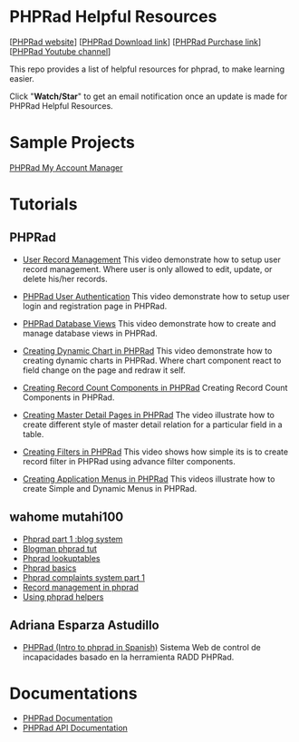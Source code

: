 # PHPRad Helpful Resources
[[PHPRad website](https://www.phprad.com)] [[PHPRad Download link](https://phprad.com/info/download)] [[PHPRad Purchase link](https://phprad.com/info/purchase)] [[PHPRad Youtube channel](https://www.youtube.com/channel/UCw5yA932KwBhTIzg-8Alz_w)]

This repo provides a list of helpful resources for phprad, to make learning easier. 

Click "<b>Watch/Star</b>" to get an email notification once an update is made for PHPRad Helpful Resources. 


# Sample Projects
[PHPRad My Account Manager](https://github.com/willvin313/phprad-my-account-manager)

# Tutorials
## PHPRad
- [User Record Management](https://www.youtube.com/watch?v=YB3E5L6vCuk&t=54s) This video demonstrate how to setup user record management. 
Where user is only allowed to edit, update, or delete his/her records.
- [PHPRad User Authentication](https://www.youtube.com/watch?v=9F2t1q_Eovg) This video demonstrate how to setup user login and registration page in PHPRad.
- [PHPRad Database Views](https://www.youtube.com/watch?v=a1qYcZWsq1s) This video demonstrate how to create and manage database views in PHPRad.
- [Creating Dynamic Chart in PHPRad](https://www.youtube.com/watch?v=_eFQDsiqd9g) This video demonstrate how to creating dynamic charts in PHPRad. Where chart component react to field change on the page and redraw it self.
- [Creating Record Count Components in PHPRad](https://www.youtube.com/watch?v=QiD17wyWClk) Creating Record Count Components in PHPRad.

- [Creating Master Detail Pages in PHPRad](https://www.youtube.com/watch?v=Yx4tt6lk3wc&t=339s) The video illustrate how to create different style of master detail relation for a particular field in a table.
- [Creating Filters in PHPRad](https://www.youtube.com/watch?v=YluMGeMAsow) This video shows how simple its is to create record filter in PHPRad using advance filter components.
- [Creating Application Menus in PHPRad](https://www.youtube.com/watch?v=abe2a-2bVWc) This videos illustrate how to create Simple and Dynamic Menus in PHPRad.

## wahome mutahi100
- [Phprad part 1 :blog system](https://www.youtube.com/watch?v=2GvxLq3kHl4)
- [Blogman phprad tut](https://www.youtube.com/watch?v=SzTR_iodnuI&t=181s)
- [Phprad lookuptables](https://www.youtube.com/watch?v=7y8ujp82Orc)
- [Phprad basics](https://www.youtube.com/watch?v=0ZzzD6AIkV0)
- [Phprad complaints system part 1](https://www.youtube.com/watch?v=6QQXdSkzoD8)
- [Record management in phprad](https://www.youtube.com/watch?v=sWQqivfHPV8)
- [Using phprad helpers](https://www.youtube.com/watch?v=waaM0KCiliA)

## Adriana Esparza Astudillo
- [PHPRad (Intro to phprad in Spanish)](https://www.youtube.com/watch?v=ZPi8ulyzHUk) Sistema Web de control de incapacidades basado en la herramienta RADD PHPRad.

# Documentations
- [PHPRad Documentation](https://docs.radsystems.io/)
- [PHPRad API Documentation](https://phprad.com/info/api)
